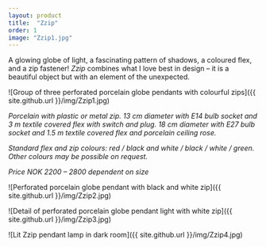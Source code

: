 ```yaml
---
layout: product
title:  "Zzip"
order: 1
image: "Zzip1.jpg"
---
```


A glowing globe of light, a fascinating pattern of shadows, a coloured flex, and a zip fastener! *Zzip* combines what I love best in design – it is a beautiful object but with an element of the unexpected.

![Group of three perforated porcelain globe pendants with colourful zips]({{ site.github.url }}/img/Zzip1.jpg)

*Porcelain with plastic or metal zip.
13 cm diameter with E14 bulb socket and 3 m textile covered flex with switch and plug.
18 cm diameter with E27 bulb socket and 1.5 m textile covered flex and porcelain ceiling rose.*

*Standard flex and zip colours: red / black and white / black / white / green. Other colours may be possible on request.*

*Price NOK 2200 – 2800 dependent on size*
 
![Perforated porcelain globe pendant with black and white zip]({{ site.github.url }}/img/Zzip2.jpg)

![Detail of perforated porcelain globe pendant light with white zip]({{ site.github.url }}/img/Zzip3.jpg)

![Lit Zzip pendant lamp in dark room]({{ site.github.url }}/img/Zzip4.jpg)

